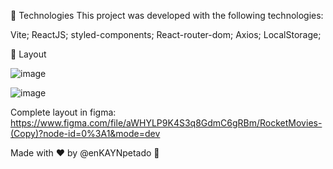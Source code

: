 🚀 Technologies
This project was developed with the following technologies:

Vite;
ReactJS;
styled-components;
React-router-dom;
Axios;
LocalStorage;

🔖 Layout


 ![image](https://github.com/enKAYNpetado/RocketMoviess/assets/136331604/3e499eb6-b0dd-425d-93ed-303d0d541677)
 
 ![image](https://github.com/enKAYNpetado/RocketMoviess/assets/136331604/88c62c09-67cf-41a8-a95b-d9a785653583)

Complete layout in figma: https://www.figma.com/file/aWHYLP9K4S3q8GdmC6gRBm/RocketMovies-(Copy)?node-id=0%3A1&mode=dev

Made with ♥ by @enKAYNpetado 👋

